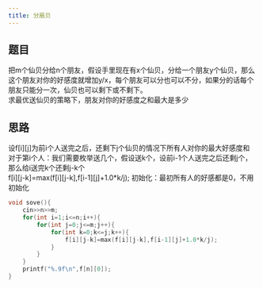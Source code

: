 ```yaml
---
title: 分扇贝
---
```

## 题目
把m个仙贝分给n个朋友，假设手里现在有x个仙贝，分给一个朋友y个仙贝，那么这个朋友对你的好感度就增加y/x，每个朋友可以分也可以不分，如果分的话每个朋友只能分一次，仙贝也可以剩下或不剩下。  
求最优送仙贝的策略下，朋友对你的好感度之和最大是多少  
## 思路
设f[i][j]为前i个人送完之后，还剩下j个仙贝的情况下所有人对你的最大好感度和  
对于第i个人：我们需要枚举送几个，假设送k个，设前i-1个人送完之后还剩j个，那么给i送完k个还剩j-k个  
f[i][j-k]=max(f[i][j-k],f[i-1][j]+1.0*k/j);
初始化：最初所有人的好感都是0，不用初始化  
```cpp
void sove(){
	cin>>n>>m;
	for(int i=1;i<=n;i++){
		for(int j=0;j<=m;j++){
			for(int k=0;k<=j;k++){
				f[i][j-k]=max(f[i][j-k],f[i-1][j]+1.0*k/j);
			}
		}
	}
	printf("%.9f\n",f[n][0]);
}
```

